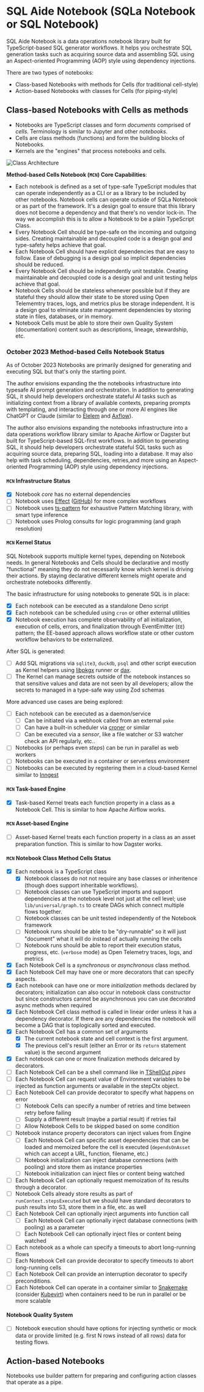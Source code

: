 # SQL Aide Notebook (SQLa Notebook or SQL Notebook)

SQL Aide Notebook is a data operations notebook library built for
TypeScript-based SQL generator workflows. It helps you orchestrate SQL
generation tasks such as acquiring source data and assembling SQL using an
Aspect-oriented Programming (AOP) style using dependency injections.

There are two types of notebooks:

- Class-based Notebooks with methods for Cells (for traditional cell-style)
- Action-based Notebooks with classes for Cells (for piping-style)

## Class-based Notebooks with Cells as methods

- Notebooks are TypeScript classes and form _documents_ comprised of _cells_.
  Terminology is similar to Jupyter and other _notebooks_.
- Cells are class methods (functions) and form the building blocks of Notebooks.
- Kernels are the "engines" that process notebooks and cells.

![Class Architecture](class-architecture.drawio.svg)

**Method-based Cells Notebook (`MCN`) Core Capabilities**:

- Each notebook is defined as a set of type-safe TypeScript modules that can
  operate independently as a CLI or as a library to be included by other
  notebooks. Notebook cells can operate outside of SQLa Notebook or as part of
  the framework. It's a design goal to ensure that this library does not become
  a dependency and that there's no vendor lock-in. The way we accomplish this is
  to allow a Notebook to be a plain TypeScript Class.
- Every Notebook Cell should be type-safe on the incoming and outgoing sides.
  Creating maintainable and decoupled code is a design goal and type-safety
  helps achieve that goal.
- Each Notebook Cell should have explicit dependencies that are easy to follow.
  Ease of debugging is a design goal so implicit dependencies should be reduced.
- Every Notebook Cell should be independently unit testable. Creating
  maintainable and decoupled code is a design goal and unit testing helps
  achieve that goal.
- Notebook Cells should be stateless whenever possible but if they are stateful
  they should allow their state to be stored using Open Telememtry traces, logs,
  and metrics plus be storage independent. It is a design goal to elminate state
  management dependencies by storing state in files, databases, or in memory.
- Notebook Cells must be able to store their own Quality System (documentation)
  content such as descriptions, lineage, stewardship, etc.

### October 2023 Method-based Cells Notebook Status

As of October 2023 Notebooks are primarily designed for generating and executing
SQL but that's only the starting point.

The author envisions expanding the the notebooks infrastructure into typesafe AI
prompt generation and orchestration. In addition to generating SQL, it should
help developers orchestrate stateful AI tasks such as initializing context from
a library of available contexts, preparing prompts with templating, and
interacting through one or more AI engines like ChatGPT or Claude (similar to
[Elelem](https://github.com/jrhizor/elelem) and
[Axflow](https://github.com/axflow/axflow)).

The author also envisions expanding the notebooks infrastructure into a data
operations workflow library similar to Apache Airflow or Dagster but built for
TypeScript-based SQL-first workflows. In addition to generating SQL, it should
help developers orchestrate stateful SQL tasks such as acquiring source data,
preparing SQL, loading into a database. It may also help with task scheduling,
dependencies, retries,and more using an Aspect-oriented Programming (AOP) style
using dependency injections.

#### `MCN` Infrastructure Status

- [x] Notebook _core_ has no external dependencies
- [ ] Notebook uses [Effect](https://www.effect.website/docs/quickstart)
      ([GitHub](https://github.com/Effect-TS/effect)) for more complex workflows
- [ ] Notebook uses [ts-pattern](https://github.com/gvergnaud/ts-pattern) for
      exhaustive Pattern Matching library, with smart type inference
- [ ] Notebook uses Prolog consults for logic programming (and graph resolution)

#### `MCN` Kernel Status

SQL Notebook supports multiple kernel types, depending on Notebook needs. In
general Notebooks and Cells should be declarative and mostly "functional"
meaning they do not necessarily know which kernel is driving their actions. By
staying declarative different kernels might operate and orchestrate notebooks
differently.

The basic infrastructure for using notebooks to generate SQL is in place:

- [x] Each notebook can be executed as a standalone Deno script
- [x] Each notebook can be scheduled using `cron` or other external utilities
- [x] Notebook execution has complete observability of all initialization,
      execution of cells, errors, and finalization through EventEmitter (`EE`)
      pattern; the EE-based approach allows workflow state or other custom
      workflow behaviors to be externalized.

After SQL is generated:

- [ ] Add SQL migrations via `sqlite3`, `duckdb`, `psql` and other script
      execution as Kernel helpers using
      [libpkgx](https://github.com/pkgxdev/libpkgx) runner or
      [dax](https://github.com/dsherret/dax).
- [ ] The Kernel can manage secrets outside of the notebook instances so that
      sensitive values and data are not seen by all developers; allow the
      secrets to managed in a type-safe way using Zod schemas

More advanced use cases are being explored:

- [ ] Each notebook can be executed as a daemon/service
  - [ ] Can be initiated via a webhook called from an external `poke`
  - [ ] Can have a built-in scheduler via
        [croner](https://github.com/Hexagon/croner) or similar
  - [ ] Can be executed via a _sensor_, like a file watcher or S3 watcher check
        an API regularly, etc..
- [ ] Notebooks (or perhaps even _steps_) can be run in parallel as web workers
- [ ] Notebooks can be executed in a container or serverless environment
- [ ] Notebooks can be executed by regstering them in a cloud-based Kernel
      similar to [Inngest](https://github.com/inngest/inngest)

#### `MCN` Task-based Engine

- [x] Task-based Kernel treats each function property in a class as a Notebook
      Cell. This is similar to how Apache Airflow works.

#### `MCN` Asset-based Engine

- [ ] Asset-based Kernel treats each function property in a class as an asset
      preparation function. This is similar to how Dagster works.

#### `MCN` Notebook Class Method Cells Status

- [x] Each notebook is a TypeScript class
  - [x] Notebook classes do not not require any base classes or inheritence
        (though does support inheritable workflows).
  - [ ] Notebook classes can use TypeScript imports and support dependencies at
        the notebook level not just at the cell level; use
        `lib/universal/graph.ts` to create DAGs which connect multiple flows
        together.
  - [ ] Notebook classes can be unit tested independently of the Notebook
        framework
  - [ ] Notebook runs should be able to be "dry-runnable" so it will just
        "document" what it will do instead of actually running the cells
  - [ ] Notebook runs should be able to report their execution status, progress,
        etc. (`verbose` mode) as Open Telemetry traces, logs, and metrics
- [x] Each Notebook Cell is a _synchronous_ or _asynchronous_ class method.
- [x] Each Notebook Cell may have one or more decorators that can specify
      aspects.
- [x] Each notebook can have one or more _initialization_ methods declared by
      decorators; initialization can also occur in notebook class constructor
      but since constructors cannot be asynchronous you can use decorated async
      methods when required
- [x] Each Notebook Cell class method is called in linear order unless it has a
      dependency decorator. If there are any dependencies the notebook will
      become a DAG that is toplogically sorted and executed.
- [x] Each Notebook Cell has a common set of arguments
  - [x] The current notebook state and cell context is the first argument.
  - [x] The previous cell's result (either an Error or its `return` statement
        value) is the second argument
- [x] Each notebook can one or more finalization methods delcared by decorators.
- [ ] Each Notebook Cell can be a shell command like in
      [TShellOut](https://github.com/linkdd/tshellout) _pipes_
- [ ] Each Notebook Cell can request value of Environment variables to be
      injected as function arguments or available in the stepCtx object.
- [ ] Each Notebook Cell can provide decorator to specify what happens on error
  - [ ] Notebook Cells can specify a number of retries and time between retry
        before failing
  - [ ] Supply a different result (maybe a partial result) if retries fail
  - [ ] Allow Notebook Cells to be skipped based on some condition
- [ ] Notebook instance property decorators can inject values from Engine
  - [ ] Each Notebook Cell can specific asset dependencies that can be loaded
        and memoized before the cell is executed (`dependsOnAsset` which can
        accept a URL, function, filename, etc.)
  - [ ] Notebook initialization can inject database connections (with pooling)
        and store them as instance properties
  - [ ] Notebook initialization can inject files or content being watched
- [ ] Each Notebook Cell can optionally request memoization of its results
      through a decorator.
- [ ] Notebook Cells already store results as part of `runContext.stepsExecuted`
      but we should have standard decorators to push results into S3, store them
      in a file, etc. as well
- [ ] Each Notebook Cell can optionally inject arguments into function call
  - [ ] Each Notebook Cell can optionally inject database connections (with
        pooling) as a parameter
  - [ ] Each Notebook Cell can optionally inject files or content being watched
- [ ] Each notebook as a whole can specify a timeouts to abort long-running
      flows
- [ ] Each Notebook Cell can provide decorator to specify timeouts to abort
      long-running cells
- [ ] Each Notebook Cell can provide an interruption decorator to specify
      preconditions.
- [ ] Each Notebook Cell can operate in a container similar to
      [Snakemake](https://snakemake.github.io/) (consider
      [Kubevirt](https://www.cncf.io/blog/2023/07/11/kubevirt-v1-0-has-landed/))
      when containers need to be run in parallel or be more scalable

#### Notebook Quality System

- [ ] Notebook execution should have options for injecting synthetic or mock
      data or provide limited (e.g. first N rows instead of all rows) data for
      testing flows.

## Action-based Notebooks

Notebooks use builder pattern for preparing and configuring action classes that
operate as a pipe.
